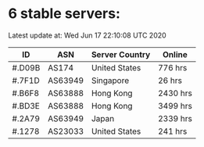 # 6 stable servers:

Latest update at: Wed Jun 17 22:10:08 UTC 2020

| ID | ASN | Server Country | Online |
| -- | --- | -------------- | ------ |
| #.D09B | AS174 | United States | 776 hrs |
| #.7F1D | AS63949 | Singapore | 26 hrs |
| #.B6F8 | AS63888 | Hong Kong | 2430 hrs |
| #.BD3E | AS63888 | Hong Kong | 3499 hrs |
| #.2A79 | AS63949 | Japan | 2339 hrs |
| #.1278 | AS23033 | United States | 241 hrs |

